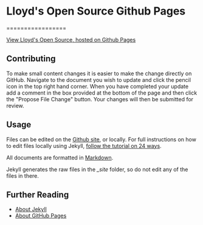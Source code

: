 # Lloyd's Open Source Github Pages
=================

[View Lloyd's Open Source, hosted on Github Pages](https://lloydsopensource.github.io/)

## Contributing

To make small content changes it is easier to make the change directly on GitHub.  Navigate to the document you wish to update and click the pencil icon in the top right hand corner.
When you have completed your update add a comment in the box provided at the bottom of the page and then click the "Propose File Change" button. Your changes will then be submitted for review. 

## Usage

Files can be edited on the [Github site](https://github.com/LloydsOpenSource/LloydsOpenSource.github.io/), or locally. For full instructions on how to edit files locally using Jekyll, [follow the tutorial on 24 ways](http://24ways.org/2013/get-started-with-github-pages/).

All documents are formatted in [Markdown](https://github.com/adam-p/markdown-here/wiki/Markdown-Cheatsheet).

Jekyll generates the raw files in the <i>_site</i> folder, so do not edit any of the files in there.

## Further Reading

* [About Jekyll](http://jekyllrb.com/)
* [About GitHub Pages](http://pages.github.com/)

